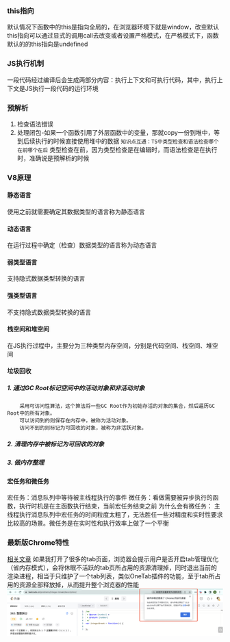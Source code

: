 
### this指向
默认情况下函数中的this是指向全局的，在浏览器环境下就是window，改变默认this指向可以通过显式的调用call去改变或者设置严格模式，在严格模式下，函数默认的的this指向是undefined

### JS执行机制
一段代码经过编译后会生成两部分内容：执行上下文和可执行代码，其中，执行上下文是JS执行一段代码的运行环境

### 预解析
1. 检查语法错误
2. 处理闭包-如果一个函数引用了外层函数中的变量，那就copy一份到堆中，等到后续执行的时候直接使用堆中的数据
`知识点互通：TS中类型检查和语法检查哪个在前哪个在后`
类型检查在前，因为类型检查是在编辑时，而语法检查是在执行时，准确说是预解析的时候 

### V8原理
#### 静态语言
使用之前就需要确定其数据类型的语言称为静态语言
#### 动态语言
在运行过程中确定（检查）数据类型的语言称为动态语言
#### 弱类型语言
支持隐式数据类型转换的语言
#### 强类型语言
不支持隐式数据类型转换的语言
#### 栈空间和堆空间
在JS执行过程中，主要分为三种类型内存空间，分别是代码空间、栈空间、堆空间

#### 垃圾回收
##### 1. 通过GC Root标记空间中的活动对象和非活动对象
        采用可访问性算法，这个算法将一些GC Root作为初始存活的对象的集合，然后遍历GC Root中的所有对象。
        可以访问到的则保存在内存中，被称为活动对象。
        访问不到的则标记为可回收的对象，被称为非活跃对象。
##### 2. 清理内存中被标记为可回收的对象
##### 3. 做内存整理

#### 宏任务和微任务
宏任务：消息队列中等待被主线程执行的事件
微任务：看做需要被异步执行的函数，执行时机是在主函数执行结束，当前宏任务结束之前
为什么会有微任务：
        主线程执行消息队列中宏任务的时间粒度太粗了，无法胜任一些对精度和实时性要求比较高的场景。微任务是在实时性和执行效率上做了一个平衡



### 最新版Chrome特性
[相关文章](https://cloud.tencent.com/developer/article/1936472)
如果我打开了很多的tab页面，浏览器会提示用户是否开启tab管理优化（省内存模式），会将休眠不活跃的tab页所占用的资源清理掉，同时退出当前的渲染进程，相当于只维护了一个tab列表，类似OneTab插件的功能，至于tab所占用的资源全部释放掉，从而提升整个浏览器的性能
![](./assets/%E7%9C%81%E5%86%85%E5%AD%98%E6%A8%A1%E5%BC%8F.png)